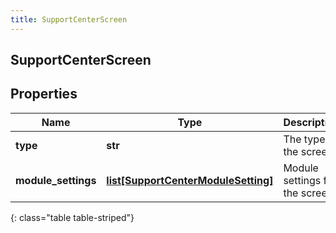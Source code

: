 ```yaml
---
title: SupportCenterScreen
---
```

## SupportCenterScreen

## Properties

|Name | Type | Description | Notes|
|------------ | ------------- | ------------- | -------------|
| **type** | **str** | The type of the screen | [optional] |
| **module_settings** | [**list[SupportCenterModuleSetting]**](SupportCenterModuleSetting.html) | Module settings for the screen | [optional] |
{: class="table table-striped"}


